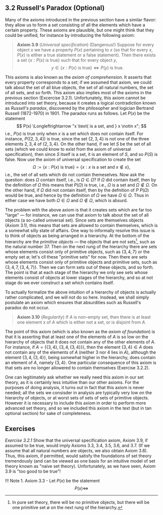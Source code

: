 ## 3.2 Russell's Paradox (Optional)

Many of the axioms introduced in the previous section have a similar flavor: they allow us to form a set consisting of all the elements which have a certain property. These axioms are plausible, but one might think that they could be unified, for instance by introducing the following axiom:

> **Axiom 3.9** (*Universal specification*) (Dangerous!) Suppose for every object $x$ we have a property $P(x)$ pertaining to $x$ (so that for every $x$, $P(x)$ is either a true statement or a false statement). Then there exists a set $\{x: P(x) \text{ is true}\}$ such that for every object $y$,
> $$ y \in \{x: P(x) \text{ is true}\} \Longleftrightarrow P(y) \text{ is true.}$$

This axioms is also known as the *axiom of comprehension*. It asserts that every property corresponds to a set; if we assumed that axiom, we could talk about the set of all blue objects, the set of all natural numbers, the set of all sets, and so forth. This axiom also implies most of the axioms in the previous section (Excercise 3.2.1). Unfortunately, this axiom cannot be introduced into set theory, because it creates a logical contradiction known as *Russell's paradox*, discovered by the philosopher and logician Bertrand Russell (1872-1970) in 1901. The paradox runs as follows. Let $P(x)$ be the statement
$$
P(x) \Longleftrightarrow "x \text{ is a set, and } x \notin x";
$$
i.e., $P(x)$ is true only when $x$ is a set which does not contain itself. For instance, $P(\{2,3,4\})$ is true, since the set $\{2,3,4\}$ is not one of the three elements $2,3,4$ of $\{2,3,4\}$. On the other hand, if we let $S$ be the set of all sets (which we could know to exist from the axiom of universal specification), then since $S$ itself is a set, it is an element of $S$, and so $P(S)$ is false. Now use the axiom of universal specification to create the set
$$
\Omega:=\{x:P(x) \text{ is true}\} = \{x: x \text{ is a set and } x \notin x\},
$$
i.e., the set of all sets which do not contain themeselves. Now ask the question: does $\Omega$ contain itself, i.e., is $\Omega \in \Omega$? If $\Omega$ did contain itself, then by the definition of $\Omega$ this means that $P(\Omega)$ is true, i.e., $\Omega$ is a set and $\Omega \notin \Omega$. On the other hand, if $\Omega$ did not contain itself, then by the defnition of $P$ $P(\Omega)$ would be true, and hence by the definition of $\Omega$ we have $\Omega \in \Omega$. Thus in either case we have both $\Omega \in \Omega$ and $\Omega \notin \Omega$, which is absurd.

The problem with the above axiom is that it creates sets which are far too "large" — for instance, we can use that axiom to talk about the set of all objects (a so-called universal set). Since sets are themselves objects (Axiom 3.1), this means that sets are allowed to contain themselves, which is a somewhat silly state of affairs. One way to informally resolve this issue is to think of objects as being arranged in a hierarchy. At the bottom of the hierarchy are the *primitive objects* — the objects that are not sets[^1], such as the natural number $37$. Then on the next rung of the hierarchy there are sets whose elements consist only of primitive objects, such as $\{3,4,7\}$ or the empty set $\emptyset$; let's cll these "primitive sets" for now. Then there are sets whose elements consist only of primitive objects and primitive sets, such as $\{3,4,7,\{3,4,7\}\}$. Then we can form sets out of these objects, and so forth. The point is that at each stage of the hierarchy we only see sets whose elements consist of objects at lower stages of the hierarchy, and so at not stage do we ever construct a set which contains itself.

To actually formalize the above intuition of a hierarchy of objects is actually rather complicated, and we will not do so here. Insdead, we shall simply postulate an axiom which ensures that absurdities such as Russell's paradox do not occur.

> **Axiom 3.10** (*Regularity*) If $A$ is non-empty set, then there is at least one element $x$ of $A$ which is either not a set, or is  disjoint from $A$.

The point of this axiom (which is also known as the *axiom of foundation*) is that it is asserting that at least one of the elements of $A$ is so low on the hierarchy of objects that it does not contain any of the other elements of $A$. For instance, if $A=\{\{3,4\}, \{3,4,\{3,4\}\}\}$, then the element $\{3,4\} \in A$ does not contain any of the elements of $A$ (neither $3$ nor $4$ lies in $A$), although the element $\{3,4,\{3,4\}\}$, being somewhat higher in the hierarchy, does contain an element of $A$, namely $\{3,4\}$. One particular consequence of this axiom is that sets are no longer allowered to contain themselves (Exercise 3.2.2).

One can legitimately ask whether we really need this axiom in our set theory, as it is certainly less intuitive than our other axioms. For the purposes of doing analysis, it turns out in fact that this axiom is never needed; all the sets we consisder in analysis are typically very low on the hierarchy of objects, or at worst sets of sets of sets of primitive objects. However it is necessary to include this axiom in order to perform more advanced set theory, and so we included this axiom in the text (but in tan optional section) for sake of completeness.

## Exercises
*Exercise 3.2.1* Show that the universal specification axiom, Axiom 3.9, if assumed to be true, would imply Axioms 3.3, 3.4, 3.5, 3.6, and 3.7. (If we assume that all natural numbers are objects, we also obtain Axiom 3.8). Thus, this axiom, if permitted, would satisfy the foundations of set theory tremendously (and can be viewed as one basis for an intuitive model of set theory known as "naive set theory). Unfortunately, as we have seen, Axiom 3.9 is "too good to be true"!

!!! Note
    1. Axiom 3.3
        - Let $P(x)$ be the statement $$
            P(x) \Longleftrightarrow 
        $$

[^1]: In pure set theory, there will be no primitive objects, but there will be one primitive set $\emptyset$ on the next rung of the hierarchy.